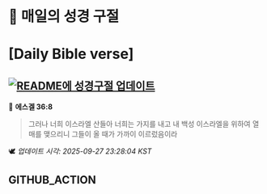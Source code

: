 # 🙏 매일의 성경 구절
# [Daily Bible verse]
## [![README에 성경구절 업데이트](https://github.com/DONGSUKA/first_test/actions/workflows/update-readme-bible.yml/badge.svg)](https://github.com/DONGSUKA/first_test/actions/workflows/update-readme-bible.yml)
<!-- START_BIBLE_VERSE -->
📖 **에스겔 36:8**
> 그러나 너희 이스라엘 산들아 너희는 가지를 내고 내 백성 이스라엘을 위하여 열매를 맺으리니 그들이 올 때가 가까이 이르렀음이라

🕊️ _업데이트 시각: 2025-09-27 23:28:04 KST_
  <!-- END_BIBLE_VERSE -->
## GITHUB_ACTION
